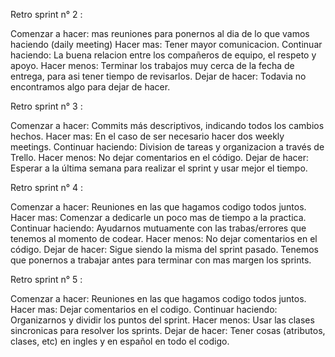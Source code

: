 Retro sprint n° 2 :

Comenzar a hacer: mas reuniones para ponernos al dia de lo que vamos haciendo (daily meeting)
Hacer mas: Tener mayor comunicacion.
Continuar haciendo: La buena relacion entre los compañeros de equipo, el respeto y apoyo.
Hacer menos: Terminar los trabajos muy cerca de la fecha de entrega, para asi tener tiempo de revisarlos.
Dejar de hacer: Todavia no encontramos algo para dejar de hacer.

Retro sprint n° 3 :

Comenzar a hacer: Commits más descriptivos, indicando todos los cambios hechos.
Hacer mas: En el caso de ser necesario hacer dos weekly meetings.
Continuar haciendo: Division de tareas y organizacion a través de Trello.
Hacer menos: No dejar comentarios en el código.
Dejar de hacer: Esperar a la última semana para realizar el sprint y usar mejor el tiempo.

Retro sprint n° 4 :

Comenzar a hacer: Reuniones en las que hagamos codigo todos juntos. 
Hacer mas: Comenzar a dedicarle un poco mas de tiempo a la practica. 
Continuar haciendo: Ayudarnos mutuamente con las trabas/errores que tenemos al momento de codear. 
Hacer menos: No dejar comentarios en el código.
Dejar de hacer: Sigue siendo la misma del sprint pasado. Tenemos que ponernos a trabajar antes para terminar con mas margen los sprints. 

Retro sprint n° 5 :

Comenzar a hacer: Reuniones en las que hagamos codigo todos juntos. 
Hacer mas: Dejar comentarios en el codigo.
Continuar haciendo: Organizarnos y dividir los puntos del sprint. 
Hacer menos: Usar las clases sincronicas para resolver los sprints. 
Dejar de hacer: Tener cosas (atributos, clases, etc) en ingles y en español en todo el codigo.